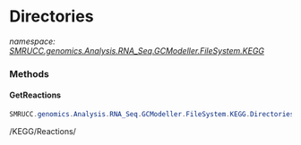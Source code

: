 ﻿# Directories
_namespace: [SMRUCC.genomics.Analysis.RNA_Seq.GCModeller.FileSystem.KEGG](./index.md)_





### Methods

#### GetReactions
```csharp
SMRUCC.genomics.Analysis.RNA_Seq.GCModeller.FileSystem.KEGG.Directories.GetReactions
```
/KEGG/Reactions/


